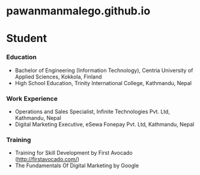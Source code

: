 # pawanmanmalego.github.io

# Student

### Education
- Bachelor of Engineering (Information Technology),	Centria University of Applied Sciences, Kokkola, Finland
- High School Education, Trinity International College, Kathmandu, Nepal

### Work Experience
- Operations and Sales Specialist, Infinite Technologies Pvt. Ltd, Kathmandu, Nepal
- Digital Marketing Executive, eSewa Fonepay Pvt. Ltd, Kathmandu, Nepal

### Training
- Training for Skill Development by First Avocado (http://firstavocado.com/)
- The Fundamentals Of Digital Marketing by Google
